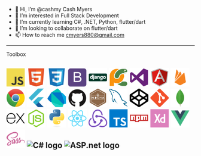 - 👋 Hi, I’m @cashmy  Cash Myers
- 👀 I’m interested in Full Stack Development
- 🌱 I’m currently learning C#, .NET, Python, flutter/dart
- 💞️ I’m looking to collaborate on flutter/dart
- 📫 How to reach me cmyers880@gmail.com

---

Toolbox

<img src="https://github.com/devicons/devicon/blob/master/icons/javascript/javascript-original.svg" alt=" JavaScript logo" width="50" height="50" /> <img src="https://github.com/devicons/devicon/blob/master/icons/html5/html5-original.svg" alt=" HTML5 logo" width="50" height="50" /> <img src="https://github.com/devicons/devicon/blob/master/icons/css3/css3-original.svg" alt="CSS logo" width="50" height="50" /> <img src="https://github.com/devicons/devicon/blob/master/icons/bootstrap/bootstrap-plain.svg" alt="Bootstrap logo" width="50" height="50" /> <img src="https://github.com/devicons/devicon/blob/master/icons/django/django-original.svg" alt="Django logo" width="50" height="50" /> <img src="https://github.com/devicons/devicon/blob/master/icons/pycharm/pycharm-original.svg" alt="Pycharm logo" width="50" height="50" /> <img src="https://github.com/devicons/devicon/blob/master/icons/visualstudio/visualstudio-plain.svg" alt="Visual Studio logo" width="50" height="50" /> <img src="https://github.com/devicons/devicon/blob/master/icons/angularjs/angularjs-original.svg" alt="Angular logo" width="50" height="50" /> <img src="https://github.com/devicons/devicon/blob/master/icons/firebase/firebase-plain.svg" alt="Firebase logo" width="50" height="50" /> <img src="https://github.com/devicons/devicon/blob/master/icons/chrome/chrome-original.svg" alt="Chrome logo" width="50" height="50" /> <img src="https://github.com/devicons/devicon/blob/master/icons/flutter/flutter-original.svg" alt="Flutter logo" width="50" height="50" /> <img src="https://github.com/devicons/devicon/blob/master/icons/dart/dart-original.svg" alt="Dart logo" width="50" height="50" /> <img src="https://github.com/devicons/devicon/blob/master/icons/github/github-original.svg" alt="GitHub logo" width="50" height="50" /> <img src="https://github.com/devicons/devicon/blob/master/icons/mocha/mocha-plain.svg" alt="Mocha logo" width="50" height="50" /> <img src="https://github.com/devicons/devicon/blob/master/icons/mysql/mysql-original.svg" alt="MySQL logo" width="50" height="50" /> <img src="https://github.com/devicons/devicon/blob/master/icons/codepen/codepen-plain.svg" alt="Codepen logo" width="50" height="50" /> <img src="https://github.com/devicons/devicon/blob/master/icons/git/git-original.svg" alt="Git logo" width="50" height="50" /> <img src="https://github.com/devicons/devicon/blob/master/icons/mongodb/mongodb-original.svg" alt="MongoDB logo" width="50" height="50" /> <img src="https://github.com/devicons/devicon/blob/master/icons/express/express-original.svg" alt="ExpressJS logo" width="50" height="50" /> <img src="https://github.com/devicons/devicon/blob/master/icons/nodejs/nodejs-original.svg" alt="NodeJS logo" width="50" height="50" /> <img src="https://github.com/devicons/devicon/blob/master/icons/python/python-original.svg" alt="Python logo" width="50" height="50" /> <img src="https://github.com/devicons/devicon/blob/master/icons/react/react-original.svg" alt="React logo" width="50" height="50" /> <img src="https://github.com/devicons/devicon/blob/master/icons/redux/redux-original.svg" alt="Redux logo" width="50" height="50" /> <img src="https://github.com/devicons/devicon/blob/master/icons/typescript/typescript-original.svg" alt="Typescript logo" width="50" height="50" /> <img src="https://github.com/devicons/devicon/blob/master/icons/npm/npm-original-wordmark.svg" alt="NPM logo" width="50" height="50" /> <img src="https://github.com/devicons/devicon/blob/master/icons/xd/xd-plain.svg" alt="XD logo" width="50" height="50" /> <img src="https://github.com/devicons/devicon/blob/master/icons/vuejs/vuejs-original.svg" alt="VueJS logo" width="50" height="50" /> <img src="https://github.com/devicons/devicon/blob/master/icons/sass/sass-original.svg" alt="Sass logo" width="50" height="50" /> <img
src="https://cis.msjc.edu/Tutorials/Programming/Languages/Csharp/images/Csharp_logo.png" alt="C# logo" width="50" height="50" /> <img src="https://lh3.googleusercontent.com/proxy/BE5vPR26bWvLrJj6gA0TgU9iBj6kmOEhRYgoAngLxYSrY_PSy_ZF7tmveobHJhHe1nh_6Tq6t1ExjUSFiALo-kmCHkPswEx4Iabx3PYt2SLsNxnjJll7_Ca6B3n9oQ" alt="ASP.net logo" width="100" height="50" />
---

<!---
cashmy/cashmy is a ✨ special ✨ repository because its `README.md` (this file) appears on your GitHub profile.
You can click the Preview link to take a look at your changes.
--->
